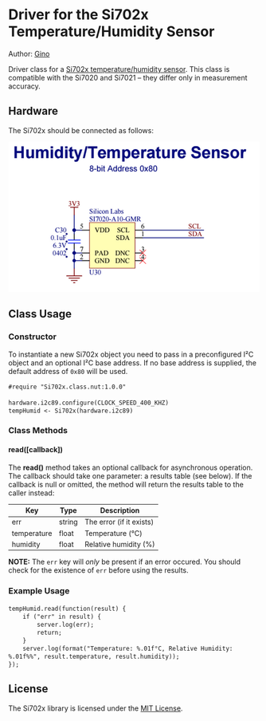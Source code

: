Driver for the Si702x Temperature/Humidity Sensor
=================================================

Author: [Gino](https://github.com/imp-gino/)

Driver class for a [Si702x temperature/humidity sensor](http://www.silabs.com/Support%20Documents/TechnicalDocs/Si7021-A20.pdf). This class is compatible with the Si7020 and Si7021 &ndash; they differ only in measurement accuracy.

## Hardware

The Si702x should be connected as follows:

![Si7020 Circuit](./circuit.png)

## Class Usage

### Constructor

To instantiate a new Si702x object you need to pass in a preconfigured I&sup2;C object and an optional I&sup2;C base address. If no base address is supplied, the default address of `0x80` will be used.

```squirrel
#require "Si702x.class.nut:1.0.0"

hardware.i2c89.configure(CLOCK_SPEED_400_KHZ)
tempHumid <- Si702x(hardware.i2c89)
```

### Class Methods

#### read([callback])

The **read()** method takes an optional callback for asynchronous operation. The callback should take one parameter: a results table (see below). If the callback is null or omitted, the method will return the results table to the caller instead:

| Key         | Type   | Description              |
| ----------- | ------ | ------------------------ |
| err         | string | The error (if it exists) |
| temperature | float  | Temperature (°C)         |
| humidity    | float  | Relative humidity (%)    |

**NOTE:** The ```err``` key will *only* be present if an error occured. You should check for the existence of ```err``` before using the results.

### Example Usage
```squirrel
tempHumid.read(function(result) {
    if ("err" in result) {
        server.log(err);
        return;
    }
    server.log(format("Temperature: %.01f°C, Relative Humidity: %.01f%%", result.temperature, result.humidity));
});
```

## License

The Si702x library is licensed under the [MIT License](./LICENSE).

